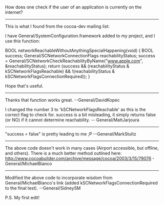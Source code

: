 

How does one check if the user of an application is currently on the internet?

----

This is what I found from the cocoa-dev mailing list:

I have General/SystemConfiguration.framework added to my project, and I use this function:

    
BOOL networkReachableWithoutAnythingSpecialHappening(void) {
	BOOL success;
	General/SCNetworkConnectionFlags reachabilityStatus;
	success = General/SCNetworkCheckReachabilityByName("www.apple.com",
                                               &reachabilityStatus);
	return (success && (reachabilityStatus & kSCNetworkFlagsReachable) && !(reachabilityStatus & kSCNetworkFlagsConnectionRequired));
}


Hope that's useful.

----

Thanks that function works great. --General/DavidKopec

I changed the number 3 to 'kSCNetworkFlagsReachable' as this is the correct flag to check for.  success is a bit misleading, it simply returns false (or NO) if it cannot determine reachability. -- General/MattJarjoura

----

"success = false"  is pretty leading to me ;P --General/MarkStultz

----

The above code doesn't work in many cases (Airport accessible, but offline, and others). There is a much better method outlined here: http://www.cocoabuilder.com/archive/message/cocoa/2003/3/15/79076 - General/MichaelBianco

----

Modified the above code to incorporate wisdom from General/MichaelBianco's link (added kSCNetworkFlagsConnectionRequired to the final test). --General/SidneySM

P.S. My first edit!
